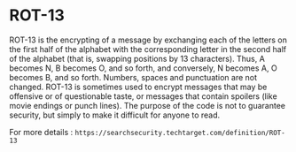 # ROT-13

ROT-13 is the encrypting of a message by exchanging each of the letters on the first half of the alphabet with the corresponding letter in the second half of the alphabet (that is, swapping positions by 13 characters). Thus, A becomes N, B becomes O, and so forth, and conversely, N becomes A, O becomes B, and so forth. Numbers, spaces and punctuation are not changed. ROT-13 is sometimes used to encrypt messages that may be offensive or of questionable taste, or messages that contain spoilers (like movie endings or punch lines). The purpose of the code is not to guarantee security, but simply to make it difficult for anyone to read.

For more details : `https://searchsecurity.techtarget.com/definition/ROT-13`

